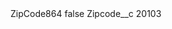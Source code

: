 <?xml version="1.0" encoding="UTF-8"?>
<CustomMetadata xmlns="http://soap.sforce.com/2006/04/metadata" xmlns:xsi="http://www.w3.org/2001/XMLSchema-instance" xmlns:xsd="http://www.w3.org/2001/XMLSchema">
    <label>ZipCode864</label>
    <protected>false</protected>
    <values>
        <field>Zipcode__c</field>
        <value xsi:type="xsd:string">20103</value>
    </values>
</CustomMetadata>

